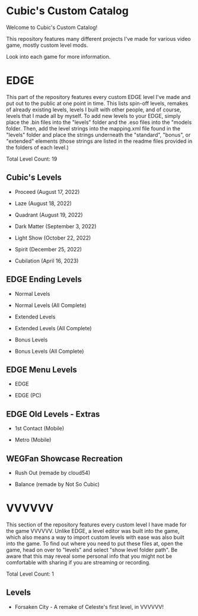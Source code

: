 # Cubic's Custom Catalog
Welcome to Cubic's Custom Catalog! 

This repository features many different projects I've made for various video game, mostly custom level mods.

Look into each game for more information.

# EDGE
This part of the repository features every custom EDGE level I've made and put out to the public at one point in time. This lists spin-off levels, remakes of already existing levels, levels I built with other people, and of course, levels that I made all by myself. To add new levels to your EDGE, simply place the .bin files into the "levels" folder and the .eso files into the "models folder. Then, add the level strings into the mapping.xml file found in the "levels" folder and place the strings underneath the "standard", "bonus", or "extended" elements (those strings are listed in the readme files provided in the folders of each level.)

Total Level Count: 19

## Cubic's Levels
* Proceed (August 17, 2022)

* Laze (August 18, 2022)

* Quadrant (August 19, 2022)

* Dark Matter (September 3, 2022)

* Light Show (October 22, 2022)

* Spirit (December 25, 2022)

* Cubilation (April 16, 2023)

## EDGE Ending Levels
* Normal Levels

* Normal Levels (All Complete)

* Extended Levels

* Extended Levels (All Complete)

* Bonus Levels

* Bonus Levels (All Complete)

## EDGE Menu Levels
* EDGE

* EDGE (PC)

## EDGE Old Levels - Extras
* 1st Contact (Mobile)

* Metro (Mobile)

## WEGFan Showcase Recreation
* Rush Out (remade by cloud54)

* Balance (remade by Not So Cubic)

# VVVVVV

This section of the repository features every custom level I have made for the game VVVVVV. Unlike EDGE, a level editor was built into the game, which also means a way to import custom levels with ease was also built into the game. To find out where you need to put these files at, open the game, head on over to "levels" and select "show level folder path". Be aware that this may reveal some personal info that you might not be comfortable with sharing if you are streaming or recording.

Total Level Count: 1

## Levels
* Forsaken City
\- A remake of Celeste's first level, in VVVVVV!
